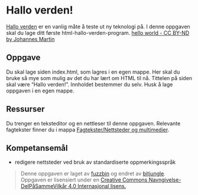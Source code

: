 Hallo verden!
=============
[Hallo verden](https://en.wikipedia.org/wiki/"Hello,_World!"_program) er en vanlig måte å teste ut ny teknologi på. I denne oppgaven skal du lage ditt første html-hallo-verden-program.
[hello world - CC BY-ND by Johannes Martin](https://farm7.staticflickr.com/6090/6060301478_b594aa331b_z.jpg)

Oppgave
--------
Du skal lage siden index.html, som lagres i en egen mappe. Her skal du bruke så mye som mulig av det du har lært om HTML til nå. Tittelen på siden skal være “Hallo verden!”. Innholdet bestemmer du selv. Husk å lage oppgaven i en egen mappe.

Ressurser
---------
Du trenger en teksteditor og en nettleser til denne oppgaven. Relevante fagtekster finner du i mappa [Fagtekster/Nettsteder og multimedier](https://github.com/bitjungle/IT1/tree/master/Fagtekster/Nettsteder%20og%20multimedier).

Kompetansemål
-------------
* redigere nettsteder ved bruk av standardiserte oppmerkingsspråk


>Denne oppgaven er laget av [fuzzbin](https://github.com/fuzzbin) og endret av [bitjungle](https://github.com/bitjungle).  
>Oppgaven er lisensiert under en
>[Creative Commons Navngivelse-DelPåSammeVilkår 4.0 Internasjonal lisens.
](http://creativecommons.org/licenses/by-sa/4.0/)